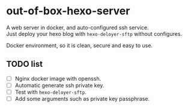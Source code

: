 # out-of-box-hexo-server

A web server in docker, and auto-configured ssh service.  
Just deploy your hexo blog with `hexo-deloyer-sftp` without configures.

Docker environment, so it is clean, secure and easy to use.

## TODO list

- [ ] Nginx docker image with openssh.
- [ ] Automatic generate ssh private key.
- [ ] Test with `hexo-deloyer-sftp`.
- [ ] Add some arguments such as private key passphrase.